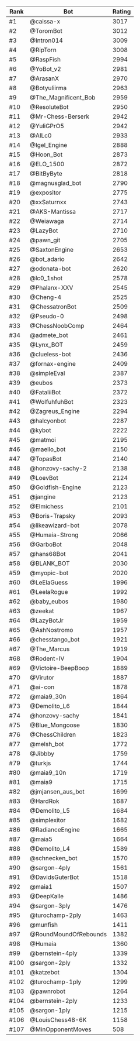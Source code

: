 Rank|Bot|Rating
---|---|---
#1|@caissa-x|3017
#2|@ToromBot|3012
#3|@Intron014|3009
#4|@RipTorn|3008
#5|@RaspFish|2994
#6|@YoBot_v2|2981
#7|@ArasanX|2970
#8|@Botyuliirma|2963
#9|@The_Magnificent_Bob|2959
#10|@ResoluteBot|2950
#11|@Mr-Chess-Berserk|2942
#12|@YuliGPrO5|2942
#13|@AILc0|2933
#14|@Igel_Engine|2888
#15|@Hoon_Bot|2873
#16|@ELO_1500|2872
#17|@BitByByte|2818
#18|@magnusglad_bot|2790
#19|@expositor|2775
#20|@xxSaturnxx|2743
#21|@AKS-Mantissa|2717
#22|@Weiawaga|2714
#23|@LazyBot|2710
#24|@pawn_git|2705
#25|@SaxtonEngine|2653
#26|@bot_adario|2642
#27|@odonata-bot|2620
#28|@lc0_1shot|2578
#29|@Phalanx-XXV|2545
#30|@Cheng-4|2525
#31|@ChessatronBot|2509
#32|@Pseudo-0|2498
#33|@ChessNoobComp|2464
#34|@admete_bot|2461
#35|@Lynx_BOT|2459
#36|@clueless-bot|2436
#37|@fornax-engine|2409
#38|@simpleEval|2387
#39|@eubos|2373
#40|@FataliiBot|2372
#41|@WolfuhfuhBot|2323
#42|@Zagreus_Engine|2294
#43|@halcyonbot|2287
#44|@kybot|2222
#45|@matmoi|2195
#46|@maello_bot|2150
#47|@TopasBot|2140
#48|@honzovy-sachy-2|2138
#49|@LoevBot|2124
#50|@Goldfish-Engine|2123
#51|@jangine|2123
#52|@Elmichess|2101
#53|@Boris-Trapsky|2093
#54|@likeawizard-bot|2078
#55|@Humaia-Strong|2066
#56|@GarboBot|2048
#57|@hans68Bot|2041
#58|@BLANK_BOT|2030
#59|@myopic-bot|2020
#60|@LeElaGuess|1996
#61|@LeelaRogue|1992
#62|@baby_eubos|1980
#63|@zeekat|1967
#64|@LazyBotJr|1959
#65|@AshNostromo|1957
#66|@chesstango_bot|1921
#67|@The_Marcus|1919
#68|@Rodent-IV|1904
#69|@Victoire-BeepBoop|1889
#70|@Virutor|1887
#71|@ai-con|1878
#72|@maia9_30n|1864
#73|@Demolito_L6|1844
#74|@honzovy-sachy|1841
#75|@Blue_Mongoose|1830
#76|@ChessChildren|1823
#77|@melsh_bot|1772
#78|@Jibbby|1759
#79|@turkjs|1744
#80|@maia9_10n|1719
#81|@maia9|1715
#82|@jmjansen_aus_bot|1699
#83|@HardRok|1687
#84|@Demolito_L5|1684
#85|@simplexitor|1682
#86|@RadianceEngine|1665
#87|@maia5|1664
#88|@Demolito_L4|1589
#89|@schnecken_bot|1570
#90|@sargon-4ply|1561
#91|@DavidsGuterBot|1518
#92|@maia1|1507
#93|@DeepKalle|1486
#94|@sargon-3ply|1476
#95|@turochamp-2ply|1463
#96|@munfish|1411
#97|@RoundMoundOfRebounds|1382
#98|@Humaia|1360
#99|@bernstein-4ply|1339
#100|@sargon-2ply|1332
#101|@katzebot|1304
#102|@turochamp-1ply|1299
#103|@pawnrobot|1264
#104|@bernstein-2ply|1233
#105|@sargon-1ply|1215
#106|@LouisChess48-6K|1158
#107|@MinOpponentMoves|508
